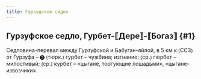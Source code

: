 ```yaml
---
title: Гурзуфское седло
---
```

## Гурзуфское седло, Гурбет-⟦Дере⟧-⟦Богаз⟧ {#1}

Седловина-перевал между Гурзуфской и Бабуган-яйлой, в 5 км к ⦅ССЗ⦆ от Гурзуфа – ❷ ⦅тюрк.⦆ гурбет – чужбина; изгнание; ⦅ср.⦆ гюрбет – милостивый; ⦅ср.⦆ курбет – «цыгане, торгующие лошадьми», «цыгане-извозчики».
